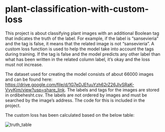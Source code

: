 # plant-classification-with-custom-loss
This project is about classifying plant images with an additional Boolean tag that indicates the truth of the label. For example, if the label is “sansevieria” and the tag is false, it means that the related image is not “sansevieria”.
A custom loss function is used to help the model take into account the tags during training. If the tag is false and the model predicts any other label than what has been written in the related column label, it’s okay and the loss must not increase.

The dataset used for creating the model consists of about 66000 images and can be found here: 
https://drive.google.com/file/d/1G7eDJEfuuYzh62rZ26JlvSRaK-VvyKjm/view?usp=share_link. 
The labels and tags for the images are stored in ordibehesht.csv. 
The labels are not ordered by images and must be searched by the image’s address. The code for this is included in the project.

The custom loss has been calculated based on the below table:

![truth_table](https://user-images.githubusercontent.com/53252795/235314769-8f3c9342-f054-4c69-aaf2-9ee14ba12186.png)
